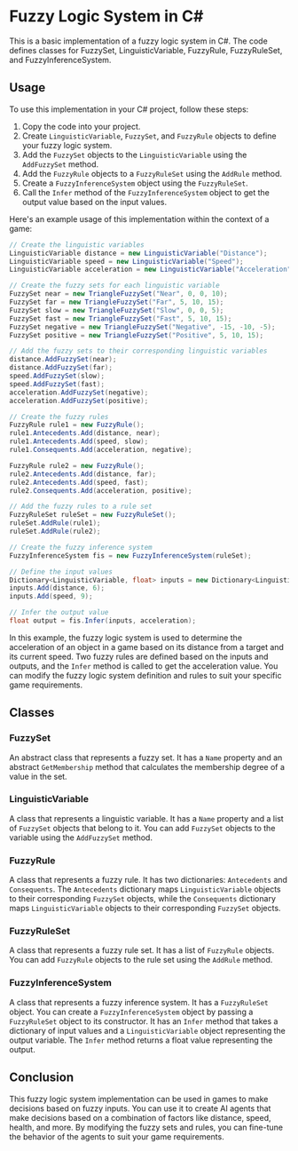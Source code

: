 # Fuzzy Logic System in C#

This is a basic implementation of a fuzzy logic system in C#. The code defines classes for FuzzySet, LinguisticVariable, FuzzyRule, FuzzyRuleSet, and FuzzyInferenceSystem.

## Usage

To use this implementation in your C# project, follow these steps:

1. Copy the code into your project.
2. Create `LinguisticVariable`, `FuzzySet`, and `FuzzyRule` objects to define your fuzzy logic system.
3. Add the `FuzzySet` objects to the `LinguisticVariable` using the `AddFuzzySet` method.
4. Add the `FuzzyRule` objects to a `FuzzyRuleSet` using the `AddRule` method.
5. Create a `FuzzyInferenceSystem` object using the `FuzzyRuleSet`.
6. Call the `Infer` method of the `FuzzyInferenceSystem` object to get the output value based on the input values.

Here's an example usage of this implementation within the context of a game:

```csharp
// Create the linguistic variables
LinguisticVariable distance = new LinguisticVariable("Distance");
LinguisticVariable speed = new LinguisticVariable("Speed");
LinguisticVariable acceleration = new LinguisticVariable("Acceleration");

// Create the fuzzy sets for each linguistic variable
FuzzySet near = new TriangleFuzzySet("Near", 0, 0, 10);
FuzzySet far = new TriangleFuzzySet("Far", 5, 10, 15);
FuzzySet slow = new TriangleFuzzySet("Slow", 0, 0, 5);
FuzzySet fast = new TriangleFuzzySet("Fast", 5, 10, 15);
FuzzySet negative = new TriangleFuzzySet("Negative", -15, -10, -5);
FuzzySet positive = new TriangleFuzzySet("Positive", 5, 10, 15);

// Add the fuzzy sets to their corresponding linguistic variables
distance.AddFuzzySet(near);
distance.AddFuzzySet(far);
speed.AddFuzzySet(slow);
speed.AddFuzzySet(fast);
acceleration.AddFuzzySet(negative);
acceleration.AddFuzzySet(positive);

// Create the fuzzy rules
FuzzyRule rule1 = new FuzzyRule();
rule1.Antecedents.Add(distance, near);
rule1.Antecedents.Add(speed, slow);
rule1.Consequents.Add(acceleration, negative);

FuzzyRule rule2 = new FuzzyRule();
rule2.Antecedents.Add(distance, far);
rule2.Antecedents.Add(speed, fast);
rule2.Consequents.Add(acceleration, positive);

// Add the fuzzy rules to a rule set
FuzzyRuleSet ruleSet = new FuzzyRuleSet();
ruleSet.AddRule(rule1);
ruleSet.AddRule(rule2);

// Create the fuzzy inference system
FuzzyInferenceSystem fis = new FuzzyInferenceSystem(ruleSet);

// Define the input values
Dictionary<LinguisticVariable, float> inputs = new Dictionary<LinguisticVariable, float>();
inputs.Add(distance, 6);
inputs.Add(speed, 9);

// Infer the output value
float output = fis.Infer(inputs, acceleration);
```

In this example, the fuzzy logic system is used to determine the acceleration of an object in a game based on its distance from a target and its current speed. Two fuzzy rules are defined based on the inputs and outputs, and the `Infer` method is called to get the acceleration value. You can modify the fuzzy logic system definition and rules to suit your specific game requirements.

## Classes

### FuzzySet

An abstract class that represents a fuzzy set. It has a `Name` property and an abstract `GetMembership` method that calculates the membership degree of a value in the set.

### LinguisticVariable

A class that represents a linguistic variable. It has a `Name` property and a list of `FuzzySet` objects that belong to it. You can add `FuzzySet` objects to the variable using the `AddFuzzySet` method.

### FuzzyRule

A class that represents a fuzzy rule. It has two dictionaries: `Antecedents` and `Consequents`. The `Antecedents` dictionary maps `LinguisticVariable` objects to their corresponding `FuzzySet` objects, while the `Consequents` dictionary maps `LinguisticVariable` objects to their corresponding `FuzzySet` objects.

### FuzzyRuleSet

A class that represents a fuzzy rule set. It has a list of `FuzzyRule` objects. You can add `FuzzyRule` objects to the rule set using the `AddRule` method.

### FuzzyInferenceSystem

A class that represents a fuzzy inference system. It has a `FuzzyRuleSet` object. You can create a `FuzzyInferenceSystem` object by passing a `FuzzyRuleSet` object to its constructor. It has an `Infer` method that takes a dictionary of input values and a `LinguisticVariable` object representing the output variable. The `Infer` method returns a float value representing the output.

## Conclusion

This fuzzy logic system implementation can be used in games to make decisions based on fuzzy inputs. You can use it to create AI agents that make decisions based on a combination of factors like distance, speed, health, and more. By modifying the fuzzy sets and rules, you can fine-tune the behavior of the agents to suit your game requirements.
